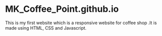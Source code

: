 # MK_Coffee_Point.github.io
This is my first website which is a responsive website for coffee shop .It is made using HTML, CSS and Javascript.
